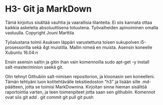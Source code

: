 # H3- Git ja MarkDown
Tämä kirjoitus sisältää vauhtia ja vaarallisia tilanteita. Ei siis kannata ottaa kaikkia askeleita absoluuttisena totuutena.
 Työvaiheiden apinoiminen omalla vastuulla.
Copyright Jouni Marttila

Työalustana toimii Asuksen läppäri varustettuna toisen sukupolven i5-prosessorilla sekä 4gt
muistilla. Mallin nimeä en muista.  Asensin koneelle Xubuntu 16.04:n

Ensin asensin saltin ja gitin ihan vain komennoilla sudo apt-get -y install
salt-master/minion saekä 
git.

Olin tehnyt Githubiin salt-nimisen repositorion, ja kloonasin sen koneelleni.
Tämän tehtyäni luon kotitehtävälle teksitiedoston "h3" ja lisään sille .md- päätteen, jotta se toimisi MarkDownina. Kirjoitan sinne hieman sisältöä raportointia varten, ja teen toimenpiteet jotta saan sen githubiin. Komennot ovat siis 
	git add .
	git commit
	git pull
	git push


